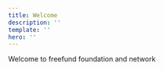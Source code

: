 ```yaml
---
title: Welcome
description: ''
template: ''
hero: ''
---
```


Welcome to freefund foundation and network